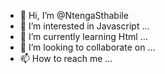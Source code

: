 - 👋 Hi, I’m @NtengaSthabile
- 👀 I’m interested in Javascript ...
- 🌱 I’m currently learning Html ...
- 💞️ I’m looking to collaborate on ...
- 📫 How to reach me ...

<!---
NtengaSthabile/NtengaSthabile is a ✨ special ✨ repository because its `README.md` (this file) appears on your GitHub profile.
You can click the Preview link to take a look at your changes.
--->
